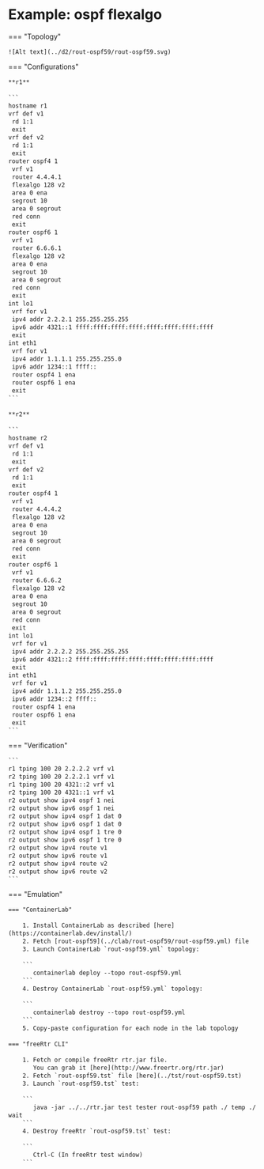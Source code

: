 # Example: ospf flexalgo

=== "Topology"

    ![Alt text](../d2/rout-ospf59/rout-ospf59.svg)

=== "Configurations"

    **r1**

    ```
    hostname r1
    vrf def v1
     rd 1:1
     exit
    vrf def v2
     rd 1:1
     exit
    router ospf4 1
     vrf v1
     router 4.4.4.1
     flexalgo 128 v2
     area 0 ena
     segrout 10
     area 0 segrout
     red conn
     exit
    router ospf6 1
     vrf v1
     router 6.6.6.1
     flexalgo 128 v2
     area 0 ena
     segrout 10
     area 0 segrout
     red conn
     exit
    int lo1
     vrf for v1
     ipv4 addr 2.2.2.1 255.255.255.255
     ipv6 addr 4321::1 ffff:ffff:ffff:ffff:ffff:ffff:ffff:ffff
     exit
    int eth1
     vrf for v1
     ipv4 addr 1.1.1.1 255.255.255.0
     ipv6 addr 1234::1 ffff::
     router ospf4 1 ena
     router ospf6 1 ena
     exit
    ```

    **r2**

    ```
    hostname r2
    vrf def v1
     rd 1:1
     exit
    vrf def v2
     rd 1:1
     exit
    router ospf4 1
     vrf v1
     router 4.4.4.2
     flexalgo 128 v2
     area 0 ena
     segrout 10
     area 0 segrout
     red conn
     exit
    router ospf6 1
     vrf v1
     router 6.6.6.2
     flexalgo 128 v2
     area 0 ena
     segrout 10
     area 0 segrout
     red conn
     exit
    int lo1
     vrf for v1
     ipv4 addr 2.2.2.2 255.255.255.255
     ipv6 addr 4321::2 ffff:ffff:ffff:ffff:ffff:ffff:ffff:ffff
     exit
    int eth1
     vrf for v1
     ipv4 addr 1.1.1.2 255.255.255.0
     ipv6 addr 1234::2 ffff::
     router ospf4 1 ena
     router ospf6 1 ena
     exit
    ```

=== "Verification"

    ```
    r1 tping 100 20 2.2.2.2 vrf v1
    r2 tping 100 20 2.2.2.1 vrf v1
    r1 tping 100 20 4321::2 vrf v1
    r2 tping 100 20 4321::1 vrf v1
    r2 output show ipv4 ospf 1 nei
    r2 output show ipv6 ospf 1 nei
    r2 output show ipv4 ospf 1 dat 0
    r2 output show ipv6 ospf 1 dat 0
    r2 output show ipv4 ospf 1 tre 0
    r2 output show ipv6 ospf 1 tre 0
    r2 output show ipv4 route v1
    r2 output show ipv6 route v1
    r2 output show ipv4 route v2
    r2 output show ipv6 route v2
    ```

=== "Emulation"

    === "ContainerLab"

        1. Install ContainerLab as described [here](https://containerlab.dev/install/)  
        2. Fetch [rout-ospf59](../clab/rout-ospf59/rout-ospf59.yml) file  
        3. Launch ContainerLab `rout-ospf59.yml` topology:  

        ```
           containerlab deploy --topo rout-ospf59.yml  
        ```
        4. Destroy ContainerLab `rout-ospf59.yml` topology:  

        ```
           containerlab destroy --topo rout-ospf59.yml  
        ```
        5. Copy-paste configuration for each node in the lab topology

    === "freeRtr CLI"

        1. Fetch or compile freeRtr rtr.jar file.  
           You can grab it [here](http://www.freertr.org/rtr.jar)  
        2. Fetch `rout-ospf59.tst` file [here](../tst/rout-ospf59.tst)  
        3. Launch `rout-ospf59.tst` test:  

        ```
           java -jar ../../rtr.jar test tester rout-ospf59 path ./ temp ./ wait
        ```
        4. Destroy freeRtr `rout-ospf59.tst` test:  

        ```
           Ctrl-C (In freeRtr test window)
        ```

